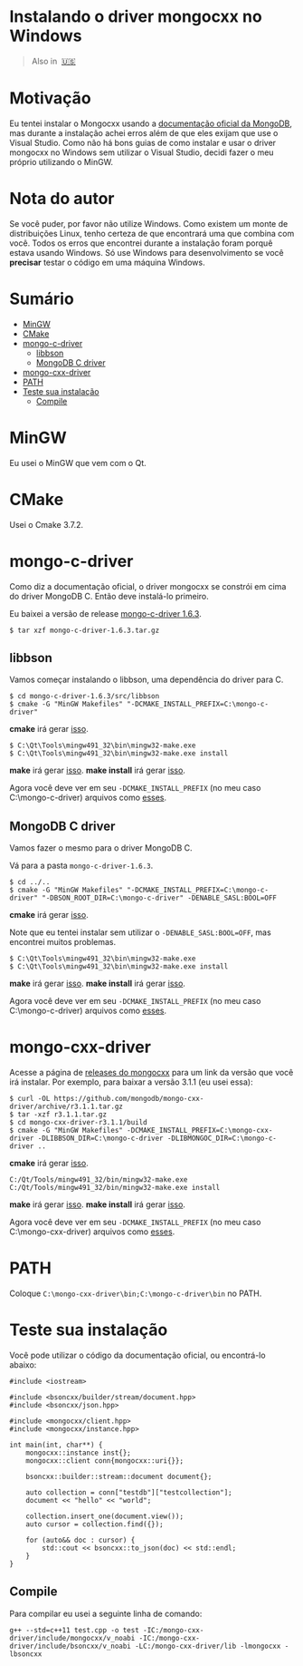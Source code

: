 # Instalando o driver mongocxx no Windows
> Also in&nbsp;
> <a href="../../README.md">🇺🇸</a>

# Motivação
Eu tentei instalar o Mongocxx usando a [documentação oficial da MongoDB](http://mongodb.github.io/mongo-cxx-driver/mongocxx-v3/installation/), mas durante a instalação achei erros além de que eles exijam que use o Visual Studio. Como não há bons guias de como instalar e usar o driver mongocxx no Windows sem utilizar o Visual Studio, decidi fazer o meu próprio utilizando o MinGW.

# Nota do autor
Se você puder, por favor não utilize Windows. Como existem um monte de distribuições Linux, tenho certeza de que encontrará uma que combina com você. Todos os erros que encontrei durante a instalação foram porquê estava usando Windows.
Só use Windows para desenvolvimento se você **precisar** testar o código em uma máquina Windows.

# Sumário

- [MinGW](#mingw)
- [CMake](#cmake)
- [mongo-c-driver](#mongo-c-driver)
  - [libbson](#libbson)
  - [MongoDB C driver](#mongodb-c-driver)
- [mongo-cxx-driver](#mongo-cxx-driver)
- [PATH](#path)
- [Teste sua instalação](#teste-sua-instalação)
  - [Compile](#compile)

# MinGW
Eu usei o MinGW que vem com o Qt.

# CMake
Usei o Cmake 3.7.2.

# mongo-c-driver
Como diz a documentação oficial, o driver mongocxx se constrói em cima do driver MongoDB C. Então deve instalá-lo primeiro.

Eu baixei a versão de release [mongo-c-driver 1.6.3](https://github.com/mongodb/mongo-c-driver/releases).

```
$ tar xzf mongo-c-driver-1.6.3.tar.gz
```

## libbson
Vamos começar instalando o libbson, uma dependência do driver para C.

```
$ cd mongo-c-driver-1.6.3/src/libbson
$ cmake -G "MinGW Makefiles" "-DCMAKE_INSTALL_PREFIX=C:\mongo-c-driver"
```
**cmake** irá gerar <a href="output/libbson_cmake.md">isso</a>.

```
$ C:\Qt\Tools\mingw491_32\bin\mingw32-make.exe
$ C:\Qt\Tools\mingw491_32\bin\mingw32-make.exe install
```
**make** irá gerar <a href="output/libbson_make.md">isso</a>.
**make install** irá gerar <a href="output/libbson_make_install.md">isso</a>.

Agora você deve ver em seu `-DCMAKE_INSTALL_PREFIX` (no meu caso C:\mongo-c-driver) arquivos como <a href="output/libbson_tree.md">esses</a>.

## MongoDB C driver
Vamos fazer o mesmo para o driver MongoDB C.

Vá para a pasta `mongo-c-driver-1.6.3`.
```
$ cd ../..
$ cmake -G "MinGW Makefiles" "-DCMAKE_INSTALL_PREFIX=C:\mongo-c-driver" "-DBSON_ROOT_DIR=C:\mongo-c-driver" -DENABLE_SASL:BOOL=OFF
```
**cmake** irá gerar <a href="output/mongoc_cmake.md">isso</a>.

Note que eu tentei instalar sem utilizar o `-DENABLE_SASL:BOOL=OFF`, mas encontrei muitos problemas.

```
$ C:\Qt\Tools\mingw491_32\bin\mingw32-make.exe
$ C:\Qt\Tools\mingw491_32\bin\mingw32-make.exe install
```
**make** irá gerar <a href="output/mongoc_make.md">isso</a>.
**make install** irá gerar <a href="output/mongoc_make_install.md">isso</a>.

Agora você deve ver em seu `-DCMAKE_INSTALL_PREFIX` (no meu caso C:\mongo-c-driver) arquivos como <a href="output/mongoc_tree.md">esses</a>.

# mongo-cxx-driver
Acesse a página de [releases do mongocxx](https://github.com/mongodb/mongo-cxx-driver/releases) para um link da versão que você irá instalar. Por exemplo, para baixar a versão 3.1.1 (eu usei essa):

```
$ curl -OL https://github.com/mongodb/mongo-cxx-driver/archive/r3.1.1.tar.gz
$ tar -xzf r3.1.1.tar.gz
$ cd mongo-cxx-driver-r3.1.1/build
$ cmake -G "MinGW Makefiles" -DCMAKE_INSTALL_PREFIX=C:\mongo-cxx-driver -DLIBBSON_DIR=C:\mongo-c-driver -DLIBMONGOC_DIR=C:\mongo-c-driver ..
```
**cmake** irá gerar <a href="output/mongocxx_cmake.md">isso</a>.

```
C:/Qt/Tools/mingw491_32/bin/mingw32-make.exe
C:/Qt/Tools/mingw491_32/bin/mingw32-make.exe install
```
**make** irá gerar <a href="output/mongocxx_make.md">isso</a>.
**make install** irá gerar <a href="output/mongocxx_make_install.md">isso</a>.

Agora você deve ver em seu `-DCMAKE_INSTALL_PREFIX` (no meu caso C:\mongo-cxx-driver) arquivos como <a href="output/mongocxx_tree.md">esses</a>.

# PATH
Coloque `C:\mongo-cxx-driver\bin;C:\mongo-c-driver\bin` no PATH.

# Teste sua instalação
Você pode utilizar o código da documentação oficial, ou encontrá-lo abaixo:

```
#include <iostream>

#include <bsoncxx/builder/stream/document.hpp>
#include <bsoncxx/json.hpp>

#include <mongocxx/client.hpp>
#include <mongocxx/instance.hpp>

int main(int, char**) {
    mongocxx::instance inst{};
    mongocxx::client conn{mongocxx::uri{}};

    bsoncxx::builder::stream::document document{};

    auto collection = conn["testdb"]["testcollection"];
    document << "hello" << "world";

    collection.insert_one(document.view());
    auto cursor = collection.find({});

    for (auto&& doc : cursor) {
        std::cout << bsoncxx::to_json(doc) << std::endl;
    }
}
```

## Compile
Para compilar eu usei a seguinte linha de comando:

```
g++ --std=c++11 test.cpp -o test -IC:/mongo-cxx-driver/include/mongocxx/v_noabi -IC:/mongo-cxx-driver/include/bsoncxx/v_noabi -LC:/mongo-cxx-driver/lib -lmongocxx -lbsoncxx
```
